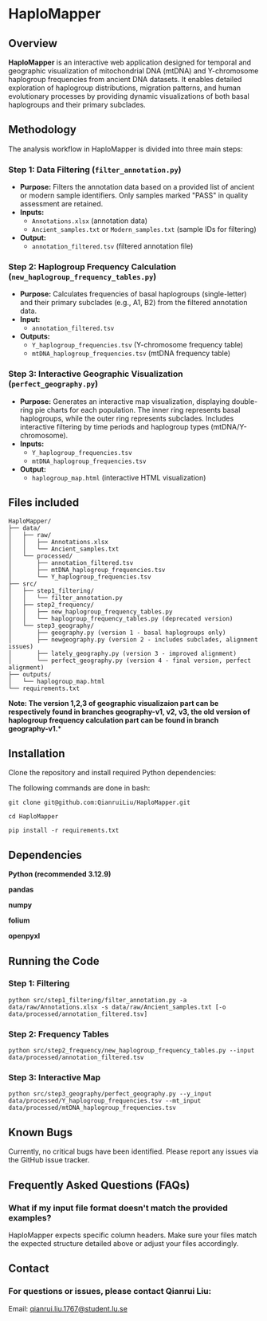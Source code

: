 # HaploMapper

## Overview
**HaploMapper** is an interactive web application designed for temporal and geographic visualization of mitochondrial DNA (mtDNA) and Y-chromosome haplogroup frequencies from ancient DNA datasets. It enables detailed exploration of haplogroup distributions, migration patterns, and human evolutionary processes by providing dynamic visualizations of both basal haplogroups and their primary subclades.

## Methodology
The analysis workflow in HaploMapper is divided into three main steps:

### Step 1: Data Filtering (`filter_annotation.py`)
- **Purpose:** Filters the annotation data based on a provided list of ancient or modern sample identifiers. Only samples marked "PASS" in quality assessment are retained.
- **Inputs:**
  - `Annotations.xlsx` (annotation data)
  - `Ancient_samples.txt` or `Modern_samples.txt` (sample IDs for filtering)
- **Output:**
  - `annotation_filtered.tsv` (filtered annotation file)

### Step 2: Haplogroup Frequency Calculation (`new_haplogroup_frequency_tables.py`)
- **Purpose:** Calculates frequencies of basal haplogroups (single-letter) and their primary subclades (e.g., A1, B2) from the filtered annotation data.
- **Input:**
  - `annotation_filtered.tsv`
- **Outputs:**
  - `Y_haplogroup_frequencies.tsv` (Y-chromosome frequency table)
  - `mtDNA_haplogroup_frequencies.tsv` (mtDNA frequency table)

### Step 3: Interactive Geographic Visualization (`perfect_geography.py`)
- **Purpose:** Generates an interactive map visualization, displaying double-ring pie charts for each population. The inner ring represents basal haplogroups, while the outer ring represents subclades. Includes interactive filtering by time periods and haplogroup types (mtDNA/Y-chromosome).
- **Inputs:**
  - `Y_haplogroup_frequencies.tsv`
  - `mtDNA_haplogroup_frequencies.tsv`
- **Output:**
  - `haplogroup_map.html` (interactive HTML visualization)

## Files included
```
HaploMapper/
├── data/
│   ├── raw/
│   │   ├── Annotations.xlsx
│   │   └── Ancient_samples.txt
│   └── processed/
│       ├── annotation_filtered.tsv
│       ├── mtDNA_haplogroup_frequencies.tsv
│       └── Y_haplogroup_frequencies.tsv
├── src/
│   ├── step1_filtering/
│   │   └── filter_annotation.py
│   ├── step2_frequency/
│   │   ├── new_haplogroup_frequency_tables.py
│   │   └── haplogroup_frequency_tables.py (deprecated version)
│   └── step3_geography/
│       ├── geography.py (version 1 - basal haplogroups only)
│       ├── newgeography.py (version 2 - includes subclades, alignment issues)
│       ├── lately_geography.py (version 3 - improved alignment)
│       └── perfect_geography.py (version 4 - final version, perfect alignment)
├── outputs/
│   └── haplogroup_map.html
└── requirements.txt
```
**Note: The version 1,2,3 of geographic visualizaion part can be respectively found in branches geography-v1, v2, v3, the old version of haplogroup frequency calculation part can be found in branch geography-v1.***

## Installation
Clone the repository and install required Python dependencies:

The following commands are done in bash:

`git clone git@github.com:QianruiLiu/HaploMapper.git`

`cd HaploMapper`

`pip install -r requirements.txt`

## Dependencies
**Python (recommended 3.12.9)**

**pandas**

**numpy**

**folium**

**openpyxl**

## Running the Code
### Step 1: Filtering
`python src/step1_filtering/filter_annotation.py -a data/raw/Annotations.xlsx -s data/raw/Ancient_samples.txt [-o data/processed/annotation_filtered.tsv]`

### Step 2: Frequency Tables
`python src/step2_frequency/new_haplogroup_frequency_tables.py --input data/processed/annotation_filtered.tsv`

### Step 3: Interactive Map
`python src/step3_geography/perfect_geography.py --y_input data/processed/Y_haplogroup_frequencies.tsv --mt_input data/processed/mtDNA_haplogroup_frequencies.tsv`

## Known Bugs

Currently, no critical bugs have been identified. Please report any issues via the GitHub issue tracker.

## Frequently Asked Questions (FAQs)
### What if my input file format doesn't match the provided examples?

HaploMapper expects specific column headers. Make sure your files match the expected structure detailed above or adjust your files accordingly.

## Contact

### For questions or issues, please contact Qianrui Liu:
Email: qianrui.liu.1767@student.lu.se
